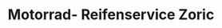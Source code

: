 ---
title: "Motorrad- Reifenservice Zoric"
url: /essenbach/motorrad-reifenservice-zoric/
shop: Motorrad
---